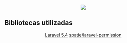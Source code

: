 <p align="center"><img src="https://laravel.com/assets/img/components/logo-laravel.svg"></p>

## Bibliotecas utilizadas

<p align="center">
	<a href="https://laravel.com/docs/5.4">Laravel 5.4</a>
	<a href="https://github.com/spatie/laravel-permission">spatie/laravel-permission</a>
<p>
